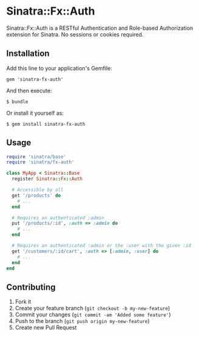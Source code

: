 # Sinatra::Fx::Auth

Sinatra::Fx::Auth is a RESTful Authentication and Role-based Authorization extension for Sinatra.
No sessions or cookies required.


## Installation

Add this line to your application's Gemfile:

    gem 'sinatra-fx-auth'


And then execute:

    $ bundle


Or install it yourself as:

    $ gem install sinatra-fx-auth


## Usage
``` ruby
require 'sinatra/base'
require 'sinatra/fx-auth'

class MyApp < Sinatra::Base
  register Sinatra::Fx::Auth

  # Accessible by all
  get '/products' do
    # ...
  end

  # Requires an authenticated :admin
  put '/products/:id', :auth => :admin do
    # ...
  end

  # Requires an authenticated :admin or the :user with the given :id
  get '/customers/:id/cart', :auth => [:admin, :user] do
    # ...
  end
end
```


## Contributing

1. Fork it
2. Create your feature branch (`git checkout -b my-new-feature`)
3. Commit your changes (`git commit -am 'Added some feature'`)
4. Push to the branch (`git push origin my-new-feature`)
5. Create new Pull Request